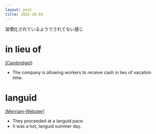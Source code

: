 ```yaml
---
layout: post
title: 2022-10-03
---
```


習慣化されているようでされてない感じ

# in lieu of
[[Cambridge]](https://dictionary.cambridge.org/ja/dictionary/english/in-lieu-of))  
- The company is allowing workers to receive cash in lieu of vacation time.  

# languid
[[Merriam-Webster]](https://www.merriam-webster.com/dictionary/languid)  
- They proceeded at a languid pace.  
- It was a hot, languid summer day.  
